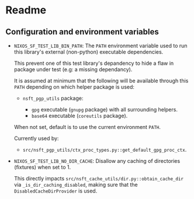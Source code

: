 Readme
======

Configuration and environment variables
---------------------------------------

 -  `NIXOS_SF_TEST_LIB_BIN_PATH`: The `PATH` environment variable used to run
    this library's external (non-python) executable dependencies.

    This prevent one of this test library's depandency to hide a flaw in package
    under test (e.g: a missing dependancy).

    It is assumed at minimum that the following will be available through this `PATH`
    depending on which helper package is used:

     -  `nsft_pgp_utils` package:

         -  `gpg` executable (`gnupg` package) with all surrounding helpers.
         -  `base64` executable (`coreutils` package).

    When not set, default is to use the current environment `PATH`.

    Currently used by:

     -  `src/nsft_pgp_utils/ctx_proc_types.py::get_default_gpg_proc_ctx`.

 -  `NIXOS_SF_TEST_LIB_NO_DIR_CACHE`: Disallow any caching of directories
    (fixtures) when set to 1.

    This directly impacts `src/nsft_cache_utils/dir.py::obtain_cache_dir` via
    `_is_dir_caching_disabled`, making sure that the `DisabledCacheDirProvider`
    is used.

